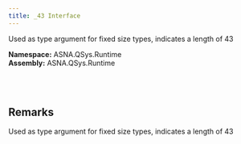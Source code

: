 ```yaml
---
title: _43 Interface
---
```


Used as type argument for fixed size types, indicates a length of 43

**Namespace:** ASNA.QSys.Runtime <br/>
**Assembly:** ASNA.QSys.Runtime

<br>
<br>

## Remarks

Used as type argument for fixed size types, indicates a length of 43

[//]: # ($$TODO: Complete the Remarks section.)

<br>
<br>

